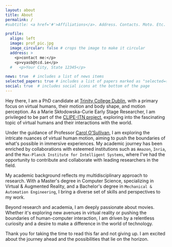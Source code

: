 ```yaml
---
layout: about
title: About
permalink: /
#subtitle: <a href='#'>Affiliations</a>. Address. Contacts. Moto. Etc.

profile:
  align: left
  image: prof_pic.jpg
  image_circular: false # crops the image to make it circular
  address: >
    <p>contact me:</p>
    <p>vyasb@tcd.ie</p>
  #   <p>Your City, State 12345</p>

news: true  # includes a list of news items
selected_papers: true # includes a list of papers marked as "selected={true}"
social: true  # includes social icons at the bottom of the page
---
```

Hey there, I am a PhD candidate at [Trinity College Dublin](https://www.tcd.ie/), with a primary focus on virtual humans, their motion and body shape, and motion perception. As a Marie Skłodowska-Curie Early Stage Researcher, I am privileged to be part of the [CLIPE-ITN project](https://www.clipe-itn.eu/), exploring into the fascinating topic of virtual humans and their interactions with the world.

Under the guidance of Professor [Carol O'Sullivan](https://www.tcd.ie/research/profiles/?profile=osullica), I am exploring the intricate nuances of virtual human motion, aiming to push the boundaries of what's possible in immersive experiences. My academic journey has been enriched by collaborations with esteemed institutions such as `Amazon`, `Inria`, and the `Max-Planck Institute for Intelligent Systems`, where I've had the opportunity to contribute and collaborate with leading researchers in the field.

My academic background reflects my multidisciplinary approach to research. With a Master's degree in Computer Science, specializing in Virtual & Augmented Reality, and a Bachelor's degree in `Mechanical & Automation Engineering`, I bring a diverse set of skills and perspectives to my work.

Beyond research and academia, I am deeply passionate about movies. Whether it's exploring new avenues in virtual reality or pushing the boundaries of human-computer interaction, I am driven by a relentless curiosity and a desire to make a difference in the world of technology.

Thank you for taking the time to read this far and not giving up. I am excited about the journey ahead and the possibilities that lie on the horizon.

<!-- Put your address / P.O. box / other info right below your picture. You can also disable any these elements by editing `profile` property of the YAML header of your `_pages/about.md`. Edit `_bibliography/papers.bib` and Jekyll will render your [publications page](/al-folio/publications/) automatically. -->

<!-- Link to your social media connections, too. This theme is set up to use [Font Awesome icons](http://fortawesome.github.io/Font-Awesome/) and [Academicons](https://jpswalsh.github.io/academicons/), like the ones below. Add your Facebook, Twitter, LinkedIn, Google Scholar, or just disable all of them. -->
